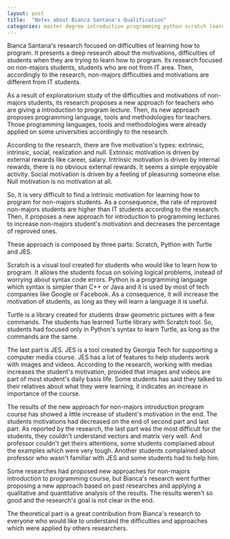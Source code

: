 ```yaml
---
layout: post
title:  "Notes about Bianca Santana's Qualification"
categories: master degree introduction programming python scratch learning difficulties
---
```


Bianca Santana's research focused on difficulties of learning how to program. It presents a deep research about the motivations, difficulties of students when they are trying to learn how to program. Its research focused on non-majors students, students who are not from IT area. Then, accordingly to the research, non-majors difficulties and motivations are different from IT students.

As a result of exploratorium study of the difficulties and motivations of non-majors students, its research proposes a new approach for teachers who are giving a introduction to program lecture. Then, its new approach proposes programming language, tools and methodologies for teachers. Those programming languages, tools and methodologies were already applied on some universities accordingly to the research.

According to the research, there are five motivation's types: extrinsic, intrinsic, social, realization and null. Extrinsic motivation is driven by external rewards like career, salary. Intrinsic motivation is driven by internal rewards, there is no obvious external rewards. It seems a simple enjoyable activity. Social motivation is driven by a feeling of pleasuring someone else. Null motivation is no motivation at all.

So, it is very difficult to find a intrinsic motivation for learning how to program for non-majors students. As a consequence, the rate of reproved non-majors students are higher than IT students according to the research. Then, it proposes a new approach for introduction to programming lectures to increase non-majors student's motivation and decreases the percentage of reproved ones.

These approach is composed by three parts: Scratch, Python with Turtle and JES.

Scratch is a visual tool created for students who would like to learn how to program. It allows the students focus on solving logical problems, instead of worrying about syntax code errors. Python is a programming language which syntax is simpler than C++ or Java and it is used by most of tech companies like Google or Facebook. As a consequence, it will increase the motivation of students, as long as they will learn a language it is useful.

Turtle is a library created for students draw geometric pictures with a few commands. The students has learned Turtle library with Scratch tool. So, students had focused only in Python's syntax to learn Turtle, as long as the commands are the same.

The last part is JES. JES is a tool created by Georgia Tech for supporting a computer media course. JES has a lot of features to help students work with images and videos. According to the research, working with medias increases the student's motivation, provided that images and videos are part of most student's daily basis life. Some students has said they talked to their relatives about what they were learning, it indicates an increase in importance of the course.

The results of the new approach for non-majors introduction program course has showed a little increase of student's motivation in the end. The students motivations had decreased on the end of second part and last part. As reported by the research, the last part was the most difficult for the students, they couldn't understand vectors and matrix very well. And professor couldn't get theirs attentions, some students complained about the examples which were very tough. Another students complained about professor who wasn't familiar with JES and some students had to help him.

Some researches had proposed new approaches for non-majors introduction to programming course, but Bianca's research went further proposing a new approach based on past researches and applying a qualitative and quantitative analysis of the results. The results weren't so good and the research's goal is not clear in the end.

The theoretical part is a great contribution from Bianca's research to everyone who would like to understand the difficulties and approaches which were applied by others researchers.
